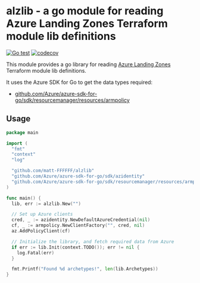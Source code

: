 # alzlib - a go module for reading Azure Landing Zones Terraform module lib definitions

[![Go test](https://github.com/matt-FFFFFF/alzlib/actions/workflows/go-test.yml/badge.svg)](https://github.com/matt-FFFFFF/alzlib/actions/workflows/go-test.yml) [![codecov](https://codecov.io/gh/matt-FFFFFF/alzlib/branch/main/graph/badge.svg?token=8A28XRERB2)](https://codecov.io/gh/matt-FFFFFF/alzlib)

This module provides a go library for reading [Azure Landing Zones](https://github.com/Azure/terraform-azurerm-caf-enterprise-scale) Terraform module lib definitions.

It uses the Azure SDK for Go to get the data types required:

* [github.com/Azure/azure-sdk-for-go/sdk/resourcemanager/resources/armpolicy](https://github.com/Azure/azure-sdk-for-go/tree/main/sdk/resourcemanager/resources/armpolicy)

## Usage

```go
package main

import (
  "fmt"
  "context"
  "log"

  "github.com/matt-FFFFFF/alzlib"
  "github.com/Azure/azure-sdk-for-go/sdk/azidentity"
  "github.com/Azure/azure-sdk-for-go/sdk/resourcemanager/resources/armpolicy"
)

func main() {
  lib, err := alzlib.New("")

  // Set up Azure clients
  cred, _ := azidentity.NewDefaultAzureCredential(nil)
  cf, _ := armpolicy.NewClientFactory("", cred, nil)
  az.AddPolicyClient(cf)

  // Initialize the library, and fetch required data from Azure
  if err := lib.Init(context.TODO()); err != nil {
    log.Fatal(err)
  }

  fmt.Printf("Found %d archetypes!", len(lib.Archetypes))
}
```
